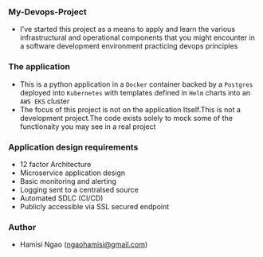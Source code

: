### My-Devops-Project
- I've started this project as a means to apply and learn the various infrastructural and operational components that you might encounter in a software development environment practicing devops principles

### The application
- This is a python application in a `Docker` container backed by a `Postgres` deployed into `Kubernetes` with templates defined in `Helm` charts into an `AWS EKS` cluster
- The focus of this project is not on the application Itself.This is not a development project.The code exists solely to mock some of the functionaity you may see in a real project

### Application design requirements
- 12 factor Architecture
- Microservice application design
- Basic monitoring and alerting
- Logging sent to a centralsed source
- Automated SDLC (CI/CD)
- Publicly accessible via SSL secured endpoint

### Author
- Hamisi Ngao (ngaohamisi@gmail.com)
